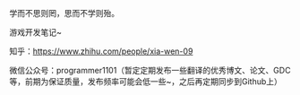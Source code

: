 学而不思则罔，思而不学则殆。

游戏开发笔记~

知乎：https://www.zhihu.com/people/xia-wen-09

微信公众号：programmer1101（暂定定期发布一些翻译的优秀博文、论文、GDC等，前期为保证质量，发布频率可能会低一些~，之后再定期同步到Github上）

